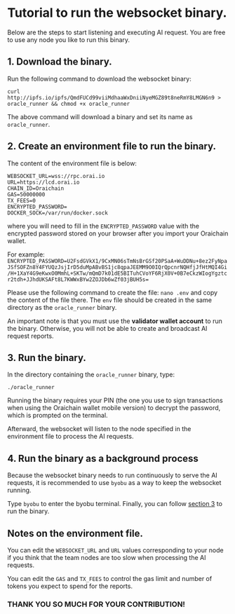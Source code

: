 # Tutorial to run the websocket binary.

Below are the steps to start listening and executing AI request. You are free to use any node you like to run this binary.

## 1. Download the binary.

Run the following command to download the websocket binary:

```
curl http://ipfs.io/ipfs/QmdFUCd99viiMdhaaWxDniiNyeMGZ89t8neRmY8LMGN6n9 > oracle_runner && chmod +x oracle_runner
```

The above command will download a binary and set its name as ```oracle_runner```.

## 2. Create an environment file to run the binary.

The content of the environment file is below:

```
WEBSOCKET_URL=wss://rpc.orai.io
URL=https://lcd.orai.io
CHAIN_ID=Oraichain
GAS=50000000
TX_FEES=0
ENCRYPTED_PASSWORD=
DOCKER_SOCK=/var/run/docker.sock
```

where you will need to fill in the ```ENCRYPTED_PASSWORD``` value with the encrypted password stored on your browser after you import your Oraichain wallet. 

For example: 
```ENCRYPTED_PASSWORD=U2FsdGVkX1/9CxMN06sTmNsBrGSf20PSaA+WuDDNu+8ez2FyNpaJSfSOFZn8Y4FYUQzJsjIrD5duMpABvBS1jc8qpaJEEMM9O0IQrQpcnrNQHfjJfHtMQI4Gi/H+1XaY4G9eKwxO0MmhL+SKTw/mQmD7k01dE5BITuhCVoYF6RjX0V+0B7eCkzWIogYgztcr2tdh+JJhdUKSAFt8L7KWWxBYw2ZOJDb6wZf03jBUH5s=```

Please use the following command to create the file: ```nano .env``` and copy the content of the file there. The ```env``` file should be created in the same directory as the ```oracle_runner``` binary.

An important note is that you must use the **validator wallet account** to run the binary. Otherwise, you will not be able to create and broadcast AI request reports. 

## 3. Run the binary.

In the directory containing the ```oracle_runner``` binary, type:

```
./oracle_runner
```

Running the binary requires your PIN (the one you use to sign transactions when using the Oraichain wallet mobile version) to decrypt the password, which is prompted on the terminal.

Afterward, the websocket will listen to the node specified in the environment file to process the AI requests.

## 4. Run the binary as a background process

Because the websocket binary needs to run continuously to serve the AI requests, it is recommended to use ```byobu``` as a way to keep the websocket running.

Type ```byobu``` to enter the byobu terminal. Finally, you can follow [section 3](#3-run-the-binary) to run the binary.

## Notes on the environment file.

You can edit the ```WEBSOCKET_URL``` and ```URL``` values corresponding to your node if you think that the team nodes are too slow when processing the AI requests.

You can edit the ```GAS``` and ```TX_FEES``` to control the gas limit and number of tokens you expect to spend for the reports.

### THANK YOU SO MUCH FOR YOUR CONTRIBUTION!
